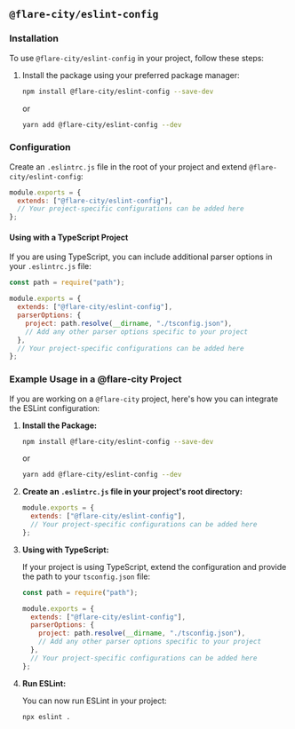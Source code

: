 ## `@flare-city/eslint-config`

### Installation

To use `@flare-city/eslint-config` in your project, follow these steps:

1. Install the package using your preferred package manager:

   ```bash
   npm install @flare-city/eslint-config --save-dev
   ```

   or

   ```bash
   yarn add @flare-city/eslint-config --dev
   ```

### Configuration

Create an `.eslintrc.js` file in the root of your project and extend `@flare-city/eslint-config`:

```javascript
module.exports = {
  extends: ["@flare-city/eslint-config"],
  // Your project-specific configurations can be added here
};
```

#### Using with a TypeScript Project

If you are using TypeScript, you can include additional parser options in your `.eslintrc.js` file:

```javascript
const path = require("path");

module.exports = {
  extends: ["@flare-city/eslint-config"],
  parserOptions: {
    project: path.resolve(__dirname, "./tsconfig.json"),
    // Add any other parser options specific to your project
  },
  // Your project-specific configurations can be added here
};
```

### Example Usage in a @flare-city Project

If you are working on a `@flare-city` project, here's how you can integrate the ESLint configuration:

1. **Install the Package:**

   ```bash
   npm install @flare-city/eslint-config --save-dev
   ```

   or

   ```bash
   yarn add @flare-city/eslint-config --dev
   ```

2. **Create an `.eslintrc.js` file in your project's root directory:**

   ```javascript
   module.exports = {
     extends: ["@flare-city/eslint-config"],
     // Your project-specific configurations can be added here
   };
   ```

3. **Using with TypeScript:**

   If your project is using TypeScript, extend the configuration and provide the path to your `tsconfig.json` file:

   ```javascript
   const path = require("path");

   module.exports = {
     extends: ["@flare-city/eslint-config"],
     parserOptions: {
       project: path.resolve(__dirname, "./tsconfig.json"),
       // Add any other parser options specific to your project
     },
     // Your project-specific configurations can be added here
   };
   ```

4. **Run ESLint:**

   You can now run ESLint in your project:

   ```bash
   npx eslint .
   ```
